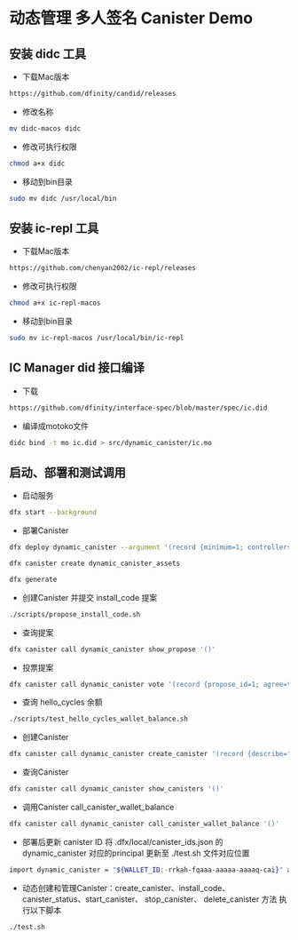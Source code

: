 # 动态管理 多人签名 Canister Demo

## 安装 didc 工具

 * 下载Mac版本
```bash
https://github.com/dfinity/candid/releases
```
 * 修改名称
```bash
mv didc-macos didc
```
 * 修改可执行权限
```bash
chmod a+x didc
```
 * 移动到bin目录
```bash
sudo mv didc /usr/local/bin
```

## 安装 ic-repl 工具

 * 下载Mac版本
```bash
https://github.com/chenyan2002/ic-repl/releases
```
 * 修改可执行权限
```bash
chmod a+x ic-repl-macos
```
 * 移动到bin目录
```bash
sudo mv ic-repl-macos /usr/local/bin/ic-repl
```



## IC Manager did 接口编译

 * 下载
```bash
https://github.com/dfinity/interface-spec/blob/master/spec/ic.did
```

 * 编译成motoko文件
```bash
didc bind -t mo ic.did > src/dynamic_canister/ic.mo
```

## 启动、部署和测试调用

* 启动服务
```bash
dfx start --background
```

* 部署Canister
```bash
dfx deploy dynamic_canister --argument '(record {minimum=1; controllers=vec {principal "rwlgt-iiaaa-aaaaa-aaaaa-cai"; principal "rrkah-fqaaa-aaaaa-aaaaq-cai"; principal "rrkah-fqaaa-aaaaa-aaaaq-cai"}})'

dfx canister create dynamic_canister_assets

dfx generate
```

* 创建Canister 并提交 install_code 提案
```bash
./scripts/propose_install_code.sh
```

* 查询提案
```bash
dfx canister call dynamic_canister show_propose '()'
```

* 投票提案
```bash
dfx canister call dynamic_canister vote '(record {propose_id=1; agree=true})'
```

* 查询 hello_cycles 余额
```bash
./scripts/test_hello_cycles_wallet_balance.sh
```

* 创建Canister
```bash
dfx canister call dynamic_canister create_canister '(record {describe="这是一个动态创建的Canister"})'
```

* 查询Canister
```bash
dfx canister call dynamic_canister show_canisters '()'
```

* 调用Canister call_canister_wallet_balance
```bash
dfx canister call dynamic_canister call_canister_wallet_balance '()'
```


* 部署后更新 canister ID
将 .dfx/local/canister_ids.json 的 dynamic_canister 对应的principal 更新至 ./test.sh 文件对应位置
```bash
import dynamic_canister = "${WALLET_ID:-rrkah-fqaaa-aaaaa-aaaaq-cai}" as "src/declarations/dynamic_canister/dynamic_canister.did";
```

 * 动态创建和管理Canister：create_canister、install_code、canister_status、start_canister、 stop_canister、 delete_canister 方法 执行以下脚本

```bash
./test.sh
```
